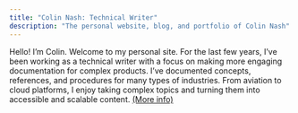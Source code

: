 ```yaml
---
title: "Colin Nash: Technical Writer"
description: "The personal website, blog, and portfolio of Colin Nash"
---
```


Hello! I’m Colin. Welcome to my personal site. For the last few years, I’ve been working as a technical writer with a focus on making more engaging documentation for complex products. I’ve documented concepts, references, and procedures for many types of industries. From aviation to cloud platforms, I enjoy taking complex topics and turning them into accessible and scalable content. [(More info)](about/)